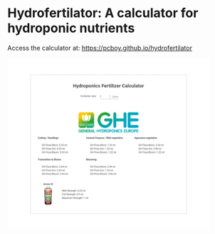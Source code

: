 # Hydrofertilator: A calculator for hydroponic nutrients

Access the calculator at: https://pcboy.github.io/hydrofertilator

<img src="./assets/screenshot.png" width="90%" />
